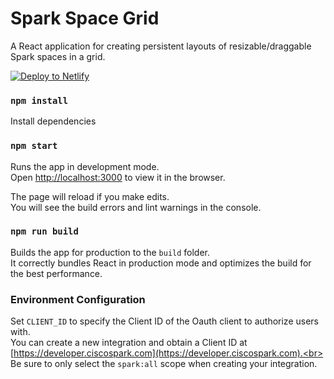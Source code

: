 # Spark Space Grid

A React application for creating persistent layouts of resizable/draggable Spark spaces in a grid.

<!-- Markdown snippet -->
[![Deploy to Netlify](https://www.netlify.com/img/deploy/button.svg)](https://app.netlify.com/start/deploy?repository=https://github.com/harborhoffer/spark-space-grid)

### `npm install`

Install dependencies

### `npm start`

Runs the app in development mode.<br>
Open [http://localhost:3000](http://localhost:3000) to view it in the browser.

The page will reload if you make edits.<br>
You will see the build errors and lint warnings in the console.

### `npm run build`

Builds the app for production to the `build` folder.<br>
It correctly bundles React in production mode and optimizes the build for the best performance.

### Environment Configuration

Set `CLIENT_ID` to specify the Client ID of the Oauth client to authorize users with.<br>
You can create a new integration and obtain a Client ID at [https://developer.ciscospark.com](https://developer.ciscospark.com).<br>
Be sure to only select the `spark:all` scope when creating your integration.
